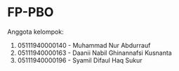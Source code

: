 # FP-PBO
Anggota kelompok:
1. 05111940000140 - Muhammad Nur Abdurrauf 
2. 05111940000163 - Daanii Nabil Ghinannafsi Kusnanta
3. 05111940000196 - Syamil Difaul Haq Sukur